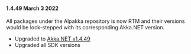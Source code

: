 #### 1.4.49 March 3 2022 ####

All packages under the Alpakka repository is now RTM and their versions would be lock-stepped with its corresponding Akka.NET version.

* Upgraded to [Akka.NET v1.4.49](https://github.com/akkadotnet/akka.net/releases/tag/1.4.49)
* Upgraded all SDK versions
